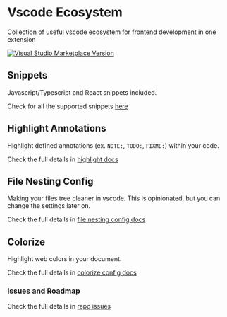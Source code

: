 # Vscode Ecosystem

Collection of useful vscode ecosystem for frontend development in one extension

<a href="https://marketplace.visualstudio.com/items?itemName=rifandani.vscode-ecosystem" target="__blank"><img src="https://img.shields.io/visual-studio-marketplace/v/rifandani.panda.svg?color=eee&amp;label=VS%20Code%20Marketplace&logo=visual-studio-code" alt="Visual Studio Marketplace Version" /></a>

## Snippets

Javascript/Typescript and React snippets included.

Check for all the supported snippets [here](./src/snippets/react.json)

## Highlight Annotations

Highlight defined annotations (ex. `NOTE:`, `TODO:`, `FIXME:`) within your code.

Check the full details in [highlight docs](./src/docs/highlight.md)

## File Nesting Config

Making your files tree cleaner in vscode. This is opinionated, but you can change the settings later on.

Check the full details in [file nesting config docs](./src/docs/file-nesting.md)

## Colorize

Highlight web colors in your document.

Check the full details in [colorize config docs](./src/docs/colorize.md)

### Issues and Roadmap

Check the full details in [repo issues](https://github.com/rifandani/vscode-ecosystem/issues)